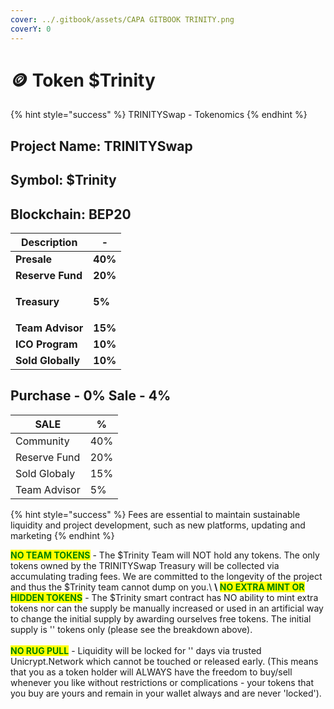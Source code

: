 ```yaml
---
cover: ../.gitbook/assets/CAPA GITBOOK TRINITY.png
coverY: 0
---
```


# 🪙 Token $Trinity

{% hint style="success" %}
TRINITYSwap - Tokenomics
{% endhint %}

## **Project Name: TRINITYSwap**&#x20;

## **Symbol:** $Trinity

## **Blockchain:** **BEP20**

| Description                          | -       |
| ------------------------------------ | ------- |
| **Presale**                          | **40%** |
| **Reserve Fund**                     | **20%** |
| <p><strong>Treasury</strong><br></p> | **5%**  |
| **Team Advisor**                     | **15%** |
| **ICO Program**                      | **10%** |
| **Sold Globally**                    | **10%** |

## Purchase - 0%   Sale - 4%

| SALE         | %   |
| ------------ | --- |
| Community    | 40% |
| Reserve Fund | 20% |
| Sold Globaly | 15% |
| Team Advisor | 5%  |

{% hint style="success" %}
Fees are essential to maintain sustainable liquidity and project development, such as new platforms, updating and marketing
{% endhint %}

<mark style="color:green;">**NO TEAM TOKENS**</mark> - The $Trinity Team will NOT hold any tokens. The only tokens owned by the TRINITYSwap Treasury will be collected via accumulating trading fees. We are committed to the longevity of the project and thus the $Trinity team cannot dump on you.\ <mark style="color:green;">****</mark>\ <mark style="color:green;">****</mark><mark style="color:green;">**NO EXTRA MINT OR HIDDEN TOKENS**</mark> - The $Trinity smart contract has NO ability to mint extra tokens nor can the supply be manually increased or used in an artificial way to change the initial supply by awarding ourselves free tokens. The initial supply is '' tokens only (please see the breakdown above).\
\
<mark style="color:green;">**NO RUG PULL**</mark> - Liquidity will be locked for '' days via trusted Unicrypt.Network which cannot be touched or released early. (This means that you as a token holder will ALWAYS have the freedom to buy/sell whenever you like without restrictions or complications - your tokens that you buy are yours and remain in your wallet always and are never 'locked').
